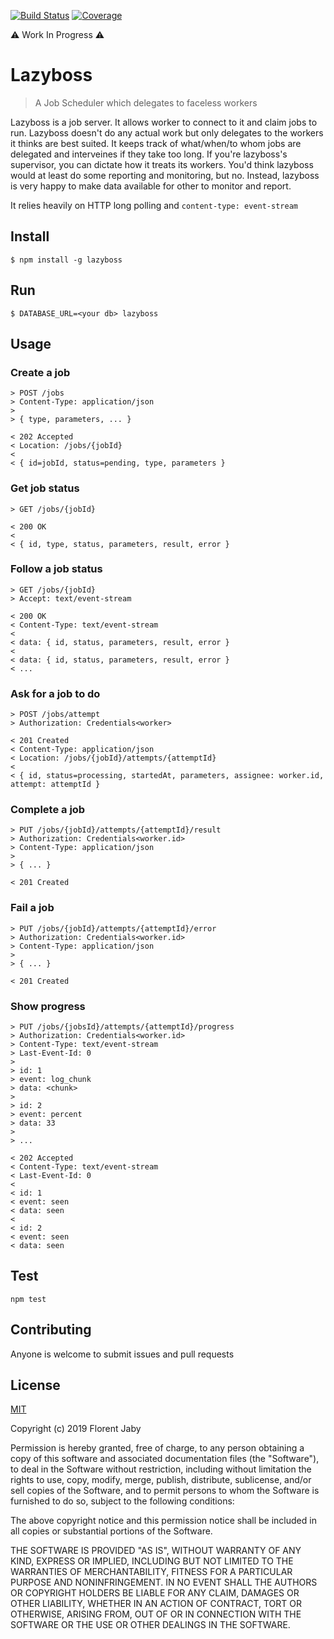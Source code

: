 [![Build Status][travis-image]][travis-url] [![Coverage][coveralls-image]][coveralls-url]

⚠ Work In Progress ⚠

Lazyboss
========

> A Job Scheduler which delegates to faceless workers

Lazyboss is a job server. It allows worker to connect to it and claim jobs to run.
Lazyboss doesn't do any actual work but only delegates to the workers it thinks
are best suited. It keeps track of what/when/to whom jobs are delegated and interveines if they
take too long. If you're lazyboss's supervisor, you can dictate how it treats its workers.
You'd think lazyboss would at least do some reporting and monitoring, but no. Instead, lazyboss is very
happy to make data available for other to monitor and report.

It relies heavily on HTTP long polling and `content-type: event-stream`

Install
-------

    $ npm install -g lazyboss

Run
---

    $ DATABASE_URL=<your db> lazyboss

Usage
-----

### Create a job

```
> POST /jobs
> Content-Type: application/json
>
> { type, parameters, ... }

< 202 Accepted
< Location: /jobs/{jobId}
<
< { id=jobId, status=pending, type, parameters }
```

### Get job status

```
> GET /jobs/{jobId}

< 200 OK
<
< { id, type, status, parameters, result, error }
```

### Follow a job status

```
> GET /jobs/{jobId}
> Accept: text/event-stream

< 200 OK
< Content-Type: text/event-stream
<
< data: { id, status, parameters, result, error }
< 
< data: { id, status, parameters, result, error }
< ...
```

### Ask for a job to do

```
> POST /jobs/attempt
> Authorization: Credentials<worker>
 
< 201 Created
< Content-Type: application/json
< Location: /jobs/{jobId}/attempts/{attemptId}
<
< { id, status=processing, startedAt, parameters, assignee: worker.id, attempt: attemptId }
```

### Complete a job

```
> PUT /jobs/{jobId}/attempts/{attemptId}/result
> Authorization: Credentials<worker.id>
> Content-Type: application/json
>
> { ... }

< 201 Created
```

### Fail a job

```
> PUT /jobs/{jobId}/attempts/{attemptId}/error
> Authorization: Credentials<worker.id>
> Content-Type: application/json
>
> { ... }

< 201 Created
```

### Show progress

```
> PUT /jobs/{jobsId}/attempts/{attemptId}/progress
> Authorization: Credentials<worker.id>
> Content-Type: text/event-stream
> Last-Event-Id: 0
>
> id: 1
> event: log_chunk
> data: <chunk>
>
> id: 2
> event: percent
> data: 33
>
> ...

< 202 Accepted
< Content-Type: text/event-stream
< Last-Event-Id: 0
< 
< id: 1
< event: seen
< data: seen
< 
< id: 2
< event: seen
< data: seen
```

Test
----

    npm test


Contributing
------------

Anyone is welcome to submit issues and pull requests


License
-------

[MIT](http://opensource.org/licenses/MIT)

Copyright (c) 2019 Florent Jaby

Permission is hereby granted, free of charge, to any person obtaining a copy of this software and associated documentation files (the "Software"), to deal in the Software without restriction, including without limitation the rights to use, copy, modify, merge, publish, distribute, sublicense, and/or sell copies of the Software, and to permit persons to whom the Software is furnished to do so, subject to the following conditions:

The above copyright notice and this permission notice shall be included in all copies or substantial portions of the Software.

THE SOFTWARE IS PROVIDED "AS IS", WITHOUT WARRANTY OF ANY KIND, EXPRESS OR IMPLIED, INCLUDING BUT NOT LIMITED TO THE WARRANTIES OF MERCHANTABILITY, FITNESS FOR A PARTICULAR PURPOSE AND NONINFRINGEMENT. IN NO EVENT SHALL THE AUTHORS OR COPYRIGHT HOLDERS BE LIABLE FOR ANY CLAIM, DAMAGES OR OTHER LIABILITY, WHETHER IN AN ACTION OF CONTRACT, TORT OR OTHERWISE, ARISING FROM, OUT OF OR IN CONNECTION WITH THE SOFTWARE OR THE USE OR OTHER DEALINGS IN THE SOFTWARE.


[travis-image]: http://img.shields.io/travis/Floby/lazyboss/master.svg?style=flat
[travis-url]: https://travis-ci.org/Floby/lazyboss
[coveralls-image]: http://img.shields.io/coveralls/Floby/lazyboss/master.svg?style=flat
[coveralls-url]: https://coveralls.io/r/Floby/lazyboss

